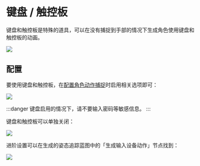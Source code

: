 # 键盘 / 触控板

键盘和触控板是特殊的道具，可以在没有捕捉到手部的情况下生成角色使用键盘和触控板的动画。

![](/doc-img/zh-keyboard-1.webp)

## 配置

要使用键盘和触控板，在[配置角色动作捕捉](character/#dong-zuo-bu-zhuo)时启用相关选项即可：

![](/doc-img/zh-keyboard-2.webp)


:::danger
键盘启用的情况下，请不要输入密码等敏感信息。
:::

键盘和触控板可以单独关闭：


![](/doc-img/zh-keyboard-3.webp)


进阶设置可以在生成的姿态追踪蓝图中的「生成输入设备动作」节点找到：

![](/doc-img/zh-keyboard-4.webp)
